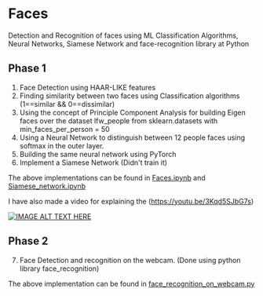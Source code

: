 # Faces
Detection and Recognition of faces using ML Classification Algorithms, Neural Networks, Siamese Network and face-recognition library at Python

## Phase 1
1) Face Detection using HAAR-LIKE  features
2) Finding similarity between two faces using Classification algorithms (1==similar && 0==dissimilar)
3) Using the concept of Principle Component Analysis for building Eigen faces over the dataset lfw_people from sklearn.datasets with min_faces_per_person = 50
4) Using a Neural Network to distinguish between 12 people faces using softmax in the outer layer.
5) Building the same neural network using PyTorch
6) Implement a Siamese Network (Didn't train it)

The above implementations can be found in [Faces.ipynb](Faces.ipynb) and [Siamese_network.ipynb](Siamese_Network.ipynb)

I have also made a video for explaining the (https://youtu.be/3Kqd5SJbG7s)

[![IMAGE ALT TEXT HERE](https://img.youtube.com/vi/3Kqd5SJbG7s/0.jpg)](https://www.youtube.com/watch?v=3Kqd5SJbG7s)

## Phase 2
7) Face Detection and recognition on the webcam. (Done using python library face_recognition)

The above implementation can be found in [face_recognition_on_webcam.py](face_recognition_on_webcam.py)
